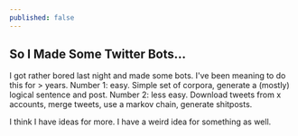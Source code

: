 ```yaml
---
published: false
---
```

## So I Made Some Twitter Bots...

I got rather bored last night and made some bots. I've been meaning to do this for > years.
Number 1: easy. Simple set of corpora, generate a (mostly) logical sentence and post.
Number 2: less easy. Download tweets from x accounts, merge tweets, use a markov chain, generate shitposts.

I think I have ideas for more. I have a weird idea for something as well.
